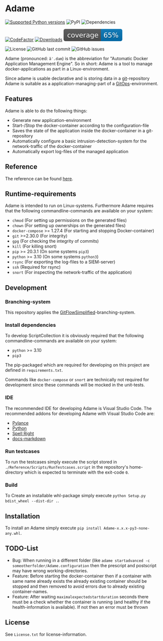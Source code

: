# Adame

[![Supported Python versions](https://img.shields.io/pypi/pyversions/Adame.svg)](https://pypi.org/project/v/)
![PyPI](https://img.shields.io/pypi/v/Adame)
![Dependencies](https://img.shields.io/librariesio/github/anionDev/Adame)

[![CodeFactor](https://www.codefactor.io/repository/github/aniondev/Adame/badge/main)](https://www.codefactor.io/repository/github/aniondev/Adame/overview/main)
[![Downloads](https://pepy.tech/badge/adame)](https://pepy.tech/project/adame)
![Coverage](./Adame/Other/Resources/TestCoverageBadges/badge_shieldsio_linecoverage_blue.svg)

![License](https://img.shields.io/badge/license-No_license_available-blue)
![GitHub last commit](https://img.shields.io/github/last-commit/anionDev/Adame)
![GitHub issues](https://img.shields.io/github/issues-raw/anionDev/Adame)

Adame (pronounced: `ăˈ.dam`) is the abbreviation for "Automatic Docker Application Management Engine". So in short: Adame is a tool to manage docker-applications as part in a Linux-environment.

Since adame is usable declarative and is storing data in a [git](https://git-scm.com)-repository Adame is suitable as a application-managing-part of a [GitOps](https://www.weave.works/technologies/gitops)-environment.

## Features

Adame is able to do the following things:

- Generate new application-environment
- Start-/Stop the docker-container according to the configuration-file
- Saves the state of the application inside the docker-container in a git-repository
- Automatically configure a basic intrusion-detection-system for the network-traffic of the docker-container
- Automatically export log-files of the managed application

## Reference

The reference can be found [here](Reference/Index.md).

## Runtime-requirements

Adame is intended to run on Linux-systems.
Furthermore Adame requires that the following commandline-commands are available on your system:

- `chmod` (For setting up permissions on the generated files)
- `chown` (For setting up ownerships on the generated files)
- `docker-compose` >= 1.27.4 (For starting and stopping Docker-container)
- `git` >=2.30.0 (For integrity)
- `gpg` (For checking the integrity of commits)
- `kill` (For killing snort)
- `pip` >= 20.3.1 (On some systems `pip3`)
- `python` >= 3.10 (On some systems `python3`)
- `rsync` (For exporting the log-files to a SIEM-server)
- `ssh` (Required for rsync)
- `snort` (For inspecting the network-traffic of the application)

## Development

### Branching-system

This repository applies the [GitFlowSimplified](https://projects.aniondev.de/Common/Templates/ProjectTemplates/-/blob/main/Templates/Conventions/BranchingSystem/GitFlowSimplified.md)-branching-system.

### Install dependencies

To develop ScriptCollection it is obviously required that the following commandline-commands are available on your system:

- `python` >= 3.10
- `pip3`

The pip-packaged which are required for developing on this project are defined in `requirements.txt`.

Commands like `docker-compose` or `snort` are technically not required for development since these commands will be mocked in the unit-tests.

### IDE

The recommended IDE for developing Adame is Visual Studio Code.
The recommended addons for developing Adame with Visual Studio Code are:

- [Pylance](https://marketplace.visualstudio.com/items?itemName=ms-python.vscode-pylance)
- [Python](https://marketplace.visualstudio.com/items?itemName=ms-python.python)
- [Spell Right](https://marketplace.visualstudio.com/items?itemName=ban.spellright)
- [docs-markdown](https://marketplace.visualstudio.com/items?itemName=docsmsft.docs-markdown)

### Run testcases

To run the testcases simply execute the script stored in `./Reference/Scripts/RunTestcases.script` in the repository's home-directory which is expected to terminate with the exit-code `0`.

### Build

To Create an installable whl-package simply execute `python Setup.py bdist_wheel --dist-dir .`.

## Installation

To install an Adame simply execute `pip install Adame-x.x.x-py3-none-any.whl`.

## TODO-List

- Bug: When running in a different folder (like `adame startadvanced -c someotherfolder/Adame.configuration` then the prescript and postscript may have wrong working-directories.
- Feature: Before starting the docker-container then if a container with same name already exists the already existing container should be stopped and then removed to avoid errors due to already existing container-names.
- Feature: After waiting `maximalexpectedstartduration` seconds there must be a check whether the container is running (and healthy if the health-information is available). If not then an error must be thrown

## License

See `License.txt` for license-information.
